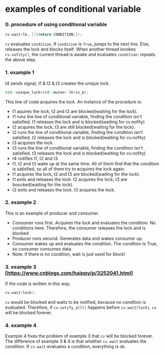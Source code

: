 # examples of conditional variable

### 0. procedure of using conditional variable

```c++
cv.wait(lk, []{return CONDITION;});
```
`cv` evaluates `condition`. If `condition` is `True`,
jumps to the next line. Else, releases the lock and 
blocks itself. When another thread invokes `cv.nofity()`,
the current thread is awake and evaluates `condition`: repeats
the above step. 

### 1. example 1

t4 sends signal, t1 & t2 & t3 creates the unique lock.
```c++
std::unique_lock<std::mutex> lk(cv_m);
```
This line of code acquires the lock. An instance of the procedure
is:


*  t1 aquires the lock, t2 and t3 are blocked(waiting for the lock).
*  t1 runs the line of conditional variable, finding the condition isn't
satisfied. t1 releases the lock and is blocked(waiting for cv.nofity)
*  t2 acquires the lock, t3 are still blocked(waiting for the lock).
*  t2 runs the line of conditional variable, finding the condition isn't
satisfied. t2 releases the lock and is blocked(waiting for cv.nofity)
*  t3 acquires the lock.
*  t3 runs the line of conditional variable, finding the condition isn't
satisfied. t3 releases the lock and is blocked(waiting for cv.nofity)
*  t4 notifies t1, t2 and t3.
*  t1, t2 and t3 wake up at the same time. All of them find
that the condition is satisfied, so all of them try to acquires 
the lock again.
*  t1 acquires the lock, t2 and t3 are blocked(waiting for the lock).
*  t1 exits and releases the lock. t2 acquires the lock, t3 are boocked(waiting for the lock).
*  t2 exits and releases the lock. t3 acquires the lock.

### 2. example 2
This is an example of producer and consumer.

* Consumer runs first. Acquires the lock and evaluates the condition.
No conditions here. Therefore, the consumer releases
the lock and is blocked. 
* Producer runs second. Generates data and wakes consumer up. 
* Consumer wakes up and evaluates the condition. The condition
is True, so consumer consumes data. 
* Note: if there is no condition, wait is just used for block!
### 3. example 3 [https://www.cnblogs.com/haippy/p/3252041.html]
If the code is written in this way:
```c++
cv.wait(lock);
```
`cv` would be blocked and waits to be notified, because no condition is evaluated.
Therefore, if `cv.notify_all()` happens before `cv.wait(lock)`,
`cv` will be blocked forever. 

### 4. example 4
Example 4 fixes the problem of example 3 that 
`cv` will be blocked forever. The difference of 
example 3 & 4 is that whether `cv.wait` evaluates
the condition. If `cv.wait` evaluates a condition,
everything is ok.

